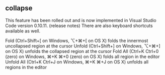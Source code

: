 ## collapse
This feature has been rolled out and is now implemented in Visual Studio Code version 0.10.11. (release notes) There are also keyboard shortcuts available as well.

Fold (Ctrl+Shift+[ on Windows, ⌥+⌘+[ on OS X) folds the innermost uncollapsed region at the cursor
Unfold (Ctrl+Shift+] on Windows, ⌥+⌘+] on OS X) unfolds the collapsed region at the cursor
Fold All (Ctrl+K Ctrl+0 (zero) on Windows, ⌘+K ⌘+0 (zero) on OS X) folds all region in the editor
Unfold All (Ctrl+K Ctrl+J on Windows, ⌘+K ⌘+J on OS X) unfolds all regions in the editor
